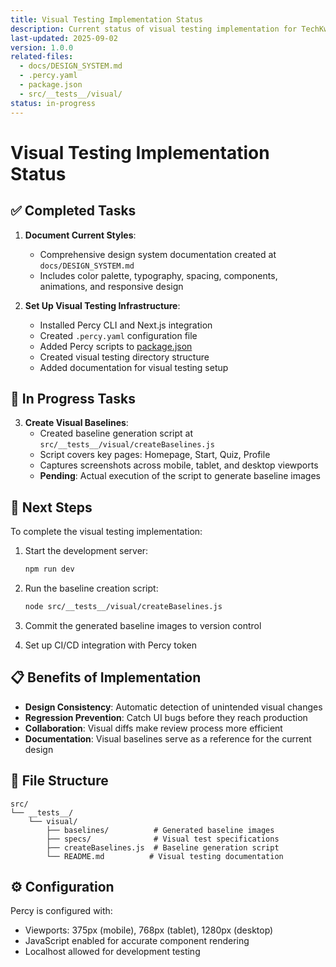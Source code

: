 ```yaml
---
title: Visual Testing Implementation Status
description: Current status of visual testing implementation for TechKwiz
last-updated: 2025-09-02
version: 1.0.0
related-files: 
  - docs/DESIGN_SYSTEM.md
  - .percy.yaml
  - package.json
  - src/__tests__/visual/
status: in-progress
---
```


# Visual Testing Implementation Status

## ✅ Completed Tasks

1. **Document Current Styles**: 
   - Comprehensive design system documentation created at `docs/DESIGN_SYSTEM.md`
   - Includes color palette, typography, spacing, components, animations, and responsive design

2. **Set Up Visual Testing Infrastructure**:
   - Installed Percy CLI and Next.js integration
   - Created `.percy.yaml` configuration file
   - Added Percy scripts to [package.json](file:///Users/jaseem/Documents/GitHub/Techkwiz-v8/frontend/node_modules/@eslint/js/package.json)
   - Created visual testing directory structure
   - Added documentation for visual testing setup

## 🚧 In Progress Tasks

3. **Create Visual Baselines**:
   - Created baseline generation script at `src/__tests__/visual/createBaselines.js`
   - Script covers key pages: Homepage, Start, Quiz, Profile
   - Captures screenshots across mobile, tablet, and desktop viewports
   - **Pending**: Actual execution of the script to generate baseline images

## 🔧 Next Steps

To complete the visual testing implementation:

1. Start the development server:
   ```bash
   npm run dev
   ```

2. Run the baseline creation script:
   ```bash
   node src/__tests__/visual/createBaselines.js
   ```

3. Commit the generated baseline images to version control

4. Set up CI/CD integration with Percy token

## 📋 Benefits of Implementation

- **Design Consistency**: Automatic detection of unintended visual changes
- **Regression Prevention**: Catch UI bugs before they reach production
- **Collaboration**: Visual diffs make review process more efficient
- **Documentation**: Visual baselines serve as a reference for the current design

## 📁 File Structure

```
src/
└── __tests__/
    └── visual/
        ├── baselines/          # Generated baseline images
        ├── specs/              # Visual test specifications
        ├── createBaselines.js  # Baseline generation script
        └── README.md          # Visual testing documentation
```

## ⚙️ Configuration

Percy is configured with:
- Viewports: 375px (mobile), 768px (tablet), 1280px (desktop)
- JavaScript enabled for accurate component rendering
- Localhost allowed for development testing